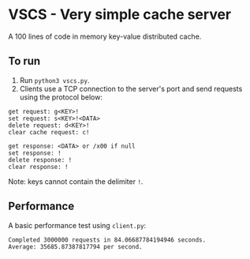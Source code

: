 # VSCS - Very simple cache server

A 100 lines of code in memory key-value distributed cache.

## To run
1. Run `python3 vscs.py`.
1. Clients use a TCP connection to the server's port and send requests using the protocol below:
```
get request: g<KEY>!
set request: s<KEY>!<DATA>
delete request: d<KEY>!
clear cache request: c!

get response: <DATA> or /x00 if null
set response: !
delete response: !
clear response: !
```
Note: keys cannot contain the delimiter `!`.

## Performance
A basic performance test using `client.py`:
```
Completed 3000000 requests in 84.06687784194946 seconds.
Average: 35685.87387817794 per second.
```